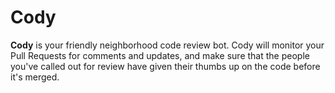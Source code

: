 # Cody

**Cody** is your friendly neighborhood code review bot. Cody will monitor your Pull Requests for comments and updates, and make sure that the people you've called out for review have given their thumbs up on the code before it's merged.
